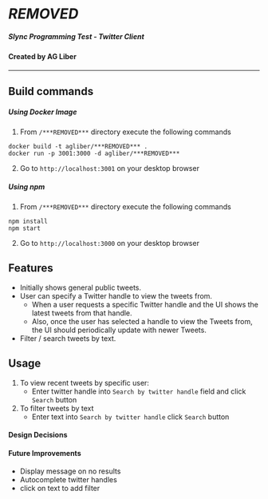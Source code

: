 # ***REMOVED***
##### Slync Programming Test - Twitter Client
#### Created by AG Liber
---

## Build commands
##### Using Docker Image
1. From `/***REMOVED***` directory execute the following commands
```
docker build -t agliber/***REMOVED*** .
docker run -p 3001:3000 -d agliber/***REMOVED***
```
2. Go to `http://localhost:3001` on your desktop browser

##### Using npm
1. From `/***REMOVED***` directory execute the following commands
```
npm install
npm start
```
2. Go to `http://localhost:3000` on your desktop browser

## Features
- Initially shows general public tweets.
- User can specify a Twitter handle to view the tweets from.
	- When a user requests a specific Twitter handle and the UI shows the latest tweets from that handle.
	- Also, once the user has selected a handle to view the Tweets from, the UI should periodically update with newer Tweets.
- Filter / search tweets by text.

## Usage
1. To view recent tweets by specific user:
	- Enter twitter handle into `Search by twitter handle` field and click `Search` button
2. To filter tweets by text
	- Enter text into `Search by twitter handle` click `Search` button

#### Design Decisions

  
#### Future Improvements
- Display message on no results
- Autocomplete twitter handles
- click on text to add filter
